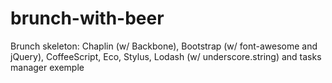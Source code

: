 brunch-with-beer
================

Brunch skeleton: Chaplin (w/ Backbone), Bootstrap (w/ font-awesome and jQuery), CoffeeScript, Eco, Stylus, Lodash (w/ underscore.string) and tasks manager exemple
